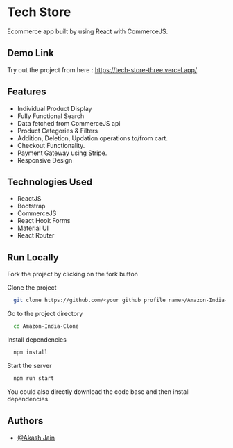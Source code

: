 
# Tech Store

Ecommerce app built by using React with CommerceJS.

## Demo Link

Try out the project from here : https://tech-store-three.vercel.app/

## Features

- Individual Product Display
- Fully Functional Search
- Data fetched from CommerceJS api
- Product Categories & Filters 
- Addition, Deletion, Updation operations to/from cart.
- Checkout Functionality.
- Payment Gateway using Stripe.
- Responsive Design



## Technologies Used

- ReactJS
- Bootstrap
- CommerceJS
- React Hook Forms
- Material UI
- React Router

## Run Locally
Fork the project by clicking on the fork button

Clone the project

```bash
  git clone https://github.com/<your github profile name>/Amazon-India-Clone.git
```

Go to the project directory

```bash
  cd Amazon-India-Clone
```

Install dependencies

```bash
  npm install
```

Start the server

```bash
  npm run start
```
You could also directly download the code base and then install dependencies.


  
## Authors

- [@Akash Jain](https://github.com/Akash20x)
